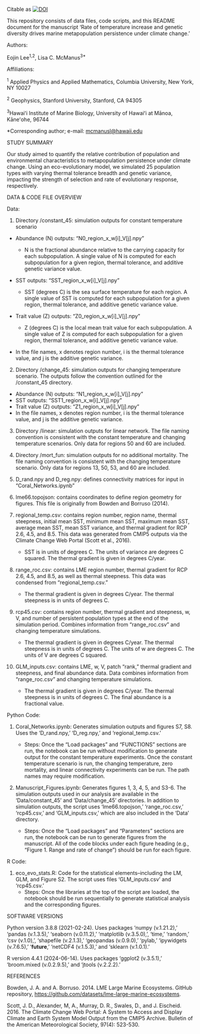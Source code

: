 Citable as <a href="https://doi.org/10.5281/zenodo.15549499"><img src="https://zenodo.org/badge/DOI/10.5281/zenodo.15549499.svg" alt="DOI"></a>


This repository consists of data files, code scripts, and this README document for the manuscript ‘Rate of temperature increase and genetic diversity drives marine metapopulation persistence under climate change.’ 

Authors:

Eojin Lee<sup>1,2</sup>, Lisa C. McManus<sup>3*</sup>

Affiliations: 

<sup>1</sup> Applied Physics and Applied Mathematics, Columbia University, New York, NY 10027

<sup>2</sup> Geophysics, Stanford University, Stanford, CA 94305 

<sup>3</sup>Hawaiʻi Institute of Marine Biology, University of Hawaiʻi at Mānoa, Kāneʻohe, 96744

*Corresponding author; e-mail: mcmanusl@hawaii.edu

STUDY SUMMARY

Our study aimed to quantify the relative contribution of population and environmental characteristics to metapopulation persistence under climate change. Using an eco-evolutionary model, we simulated 25 population types with varying thermal tolerance breadth and genetic variance, impacting the strength of selection and rate of evolutionary response, respectively. 

DATA & CODE FILE OVERVIEW 

Data: 
1. Directory /constant_45: simulation outputs for constant temperature scenario
- Abundance (N) outputs: “N0_region_x_w[i]_V[j].npy”
    - N is the fractional abundance relative to the carrying capacity for each subpopulation. A single value of N is computed for each subpopulation for a given region, thermal tolerance, and additive genetic variance value. 

- SST outputs: “SST_region_x_w[i]_V[j].npy”
    - SST (degrees C) is the sea surface temperature for each region. A single value of SST is computed for each subpopulation for a given region, thermal tolerance, and additive genetic variance value.

- Trait value (Z) outputs: “Z0_region_x_w[i]_V[j].npy”
    - Z (degrees C) is the local mean trait value for each subpopulation.  A single value of Z is computed for each subpopulation for a given region, thermal tolerance, and additive genetic variance value. 

- In the file names, x denotes region number, i is the thermal tolerance value, and j is the additive genetic variance. 

2. Directory /change_45: simulation outputs for changing temperature scenario. The outputs follow the convention outlined for the /constant_45 directory. 
- Abundance (N) outputs: “N1_region_x_w[i]_V[j].npy” 
- SST outputs: “SST1_region_x_w[i]_V[j].npy”
- Trait value (Z) outputs: “Z1_region_x_w[i]_V[j].npy” 
- In the file names, x denotes region number, i is the thermal tolerance value, and j is the additive genetic variance. 

3. Directory /linear: simulation outputs for linear network. The file naming convention is consistent with the constant temperature and changing temperature scenarios. Only data for regions 50 and 60 are included. 

4. Directory /mort_fun: simulation outputs for no additional mortality. The file naming convention is consistent with the changing temperature scenario. Only data for regions 13, 50, 53, and 60 are included. 

5. D_rand.npy and D_reg.npy: defines connectivity matrices for input in “Coral_Networks.ipynb” 

6. lme66.topojson: contains coordinates to define region geometry for figures. This file is originally from Bowden and Borruso (2014). 

7. regional_temp.csv: contains region number, region name, thermal steepness, initial mean SST, minimum mean SST, maximum mean SST, average mean SST, mean SST variance, and thermal gradient for RCP 2.6, 4.5, and 8.5. This data was generated from CMIP5 outputs via the Climate Change Web Portal (Scott et al., 2016).
    - SST is in units of degrees C. The units of variance are degrees C squared. The thermal gradient is given in degrees C/year. 

9. range_roc.csv: contains LME region number, thermal gradient for RCP 2.6, 4.5, and 8.5, as well as thermal steepness. This data was condensed from “regional_temp.csv.”
    - The thermal gradient is given in degrees C/year. The thermal steepness is in units of degrees C. 

11. rcp45.csv: contains region number, thermal gradient and steepness, w, V, and number of persistent population types at the end of the simulation period. Combines information from “range_roc.csv” and changing temperature simulations.
    - The thermal gradient is given in degrees C/year. The thermal steepness is in units of degrees C. The units of w are degrees C. The units of V are degrees C squared. 

13. GLM_inputs.csv: contains LME, w, V, patch “rank,” thermal gradient and steepness, and final abundance data. Data combines information from “range_roc.csv” and changing temperature simulations.
    - The thermal gradient is given in degrees C/year. The thermal steepness is in units of degrees C. The final abundance is a fractional value. 

Python Code: 
1. Coral_Networks.ipynb: Generates simulation outputs and figures S7, S8. Uses the ‘D_rand.npy,’ ‘D_reg.npy,’ and ‘regional_temp.csv.’
   - Steps: Once the “Load packages” and “FUNCTIONS” sections are run, the notebook can be run without modification to generate output for the constant temperature experiments. Once the constant temperature scenario is run,  the changing temperature, zero mortality, and linear connectivity experiments can be run. The path names may require modification. 

3. Manuscript_Figures.ipynb: Generates figures 1, 3, 4, 5, and S3-6. The simulation outputs used in our analysis are available in the ‘Data/constant_45’ and ‘Data/change_45’ directories. In addition to simulation outputs, the script uses ‘lme66.topojson,’ ‘range_roc.csv,’ ‘rcp45.csv,’ and ‘GLM_inputs.csv,’ which are also included in the ‘Data’ directory.
   - Steps: Once the “Load packages” and “Parameters” sections are run, the notebook can be run to generate figures from the manuscript. All of the code blocks under each figure heading (e.g., “Figure 1. Range and rate of change”) should be run for each figure. 

R Code:
1. eco_evo_stats.R: Code for the statistical elements–including the LM, GLM, and Figure S2. The script uses files ‘GLM_inputs.csv’ and ‘rcp45.csv.’
   - Steps: Once the libraries at the top of the script are loaded, the notebook should be run sequentially to generate statistical analysis and the corresponding figures. 

SOFTWARE VERSIONS

Python version 3.8.8 (2021-02-24). Uses packages ‘numpy (v.1.21.2),’ ‘pandas (v.1.3.5),’ ‘seaborn (v.0.11.2),’ ‘matplotlib (v.3.5.0),’, ‘time,’ ‘random,’ ‘csv (v.1.0),’, ‘shapefile (v.2.1.3),’ ‘geopandas (v.0.9.0),’ ‘pylab,’ ‘ipywidgets (v.7.6.5),’ ‘__future__,’ ‘netCDF4 (v.1.5.3),’ and ‘sklearn (v.1.0.1).’

R version 4.4.1 (2024-06-14). Uses packages ‘ggplot2 (v.3.5.1),’ ‘broom.mixed (v.0.2.9.5),’ and ‘jtools (v.2.2.2).’

REFERENCES

Bowden, J. A. and A. Borruso. 2014. LME Large Marine Ecosystems. GitHub repository, https://github.com/datasets/lme-large-marine-ecosystems. 

Scott, J. D., Alexander, M, A., Murray, D. R., Swales, D., and J. Eischeid. 2016. The Climate Change Web Portal: A System to Access and Display Climate and Earth System Model Output from the CMIP5 Archive. Bulletin of the American Meteorological Society, 97(4): 523-530. 


